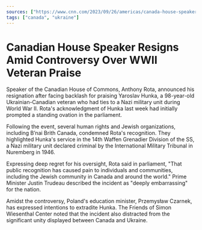 ```yaml
---
sources: ["https://www.cnn.com/2023/09/26/americas/canada-house-speaker-anthony-rota-tuesday/index.html", "https://www.theguardian.com/world/2023/sep/26/anthony-rota-canada-resigns-nazi-parliament"]
tags: ["canada", "ukraine"]
---
```


# Canadian House Speaker Resigns Amid Controversy Over WWII Veteran Praise

Speaker of the Canadian House of Commons, Anthony Rota, announced his resignation after facing backlash for praising Yaroslav Hunka, a 98-year-old Ukrainian-Canadian veteran who had ties to a Nazi military unit during World War II. Rota's acknowledgment of Hunka last week had initially prompted a standing ovation in the parliament.

Following the event, several human rights and Jewish organizations, including B’nai Brith Canada, condemned Rota's recognition. They highlighted Hunka's service in the 14th Waffen Grenadier Division of the SS, a Nazi military unit declared criminal by the International Military Tribunal in Nuremberg in 1946.

Expressing deep regret for his oversight, Rota said in parliament, "That public recognition has caused pain to individuals and communities, including the Jewish community in Canada and around the world." Prime Minister Justin Trudeau described the incident as "deeply embarrassing" for the nation.

Amidst the controversy, Poland's education minister, Przemysław Czarnek, has expressed intentions to extradite Hunka. The Friends of Simon Wiesenthal Center noted that the incident also distracted from the significant unity displayed between Canada and Ukraine.
